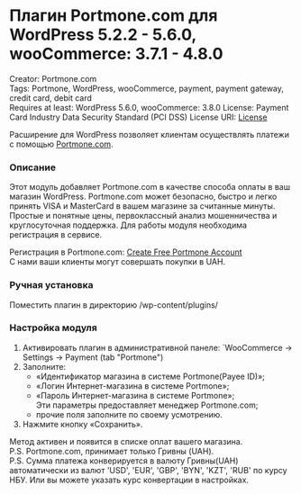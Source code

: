 # Плагин Portmone.com для WordPress 5.2.2 - 5.6.0, wooCommerce: 3.7.1 - 4.8.0

Creator: Portmone.com   
Tags: Portmone, WordPress, wooCommerce, payment, payment gateway, credit card, debit card    
Requires at least: WordPress 5.6.0, wooCommerce: 3.8.0
License: Payment Card Industry Data Security Standard (PCI DSS) 
License URI: [License](https://www.portmone.com.ua/r3/uk/security/) 

Расширение для WordPress позволяет клиентам осуществлять платежи с помощью [Portmone.com](https://www.portmone.com.ua/r3/).

### Описание
Этот модуль добавляет Portmone.com в качестве способа оплаты в ваш магазин WordPress. 
Portmone.com может безопасно, быстро и легко принять VISA и MasterCard в вашем магазине за считанные минуты.
Простые и понятные цены, первоклассный анализ мошенничества и круглосуточная поддержка.
Для работы модуля необходима регистрация в сервисе.

Регистрация в Portmone.com: [Create Free Portmone Account](https://www.portmone.com.ua/r3/ecommerce/sign-up)    
С нами ваши клиенты могут совершать покупки в UAH.

### Ручная установка
Поместить плагин в директорию  /wp-content/plugins/

### Настройка модуля
1.  Активировать плагин в административной панеле: `WooCommerce -> Settings -> Payment (tab "Portmone")
2.  Заполните:
    - «Идентификатор магазина в системе Portmone(Payee ID)»;    
    - «Логин Интернет-магазина в системе Portmone»;    
    - «Пароль Интернет-магазина в системе Portmone»;    
    Эти параметры предоставляет менеджер Portmone.com;    
    - прочие поля заполните по своему усмотрению.    
3. Нажмите кнопку «Сохранить».

Метод активен и появится в списке оплат вашего магазина.    
P.S. Portmone.com, принимает только Гривны (UAH).   
P.S. Сумма платежа конверируется в валюту Гривны(UAH) автоматически из валют 'USD', 'EUR', 'GBP', 'BYN', 'KZT', 'RUB' по курсу НБУ. Или вы можете указать курс конвертации в настройках.
